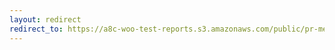 ```yaml
---
layout: redirect
redirect_to: https://a8c-woo-test-reports.s3.amazonaws.com/public/pr-merge/42738/e2e/index.html
---
```

